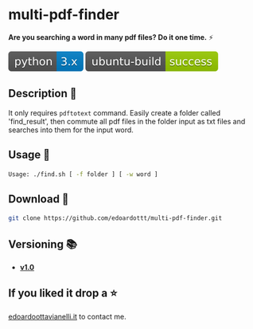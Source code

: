 # multi-pdf-finder

**Are you searching a word in many pdf files? Do it one time.** ⚡

![python-version](https://github.com/edoardottt/multi-pdf-finder/blob/master/Images/python-version.svg)
![ubuntu-build](https://github.com/edoardottt/multi-pdf-finder/blob/master/Images/ubuntu-build.svg)


Description 🔦 
-------

It only requires `pdftotext` command.
Easily create a folder called 'find_result', then commute all pdf files in the folder input as txt files and searches into them for the input word.


Usage 🚀
--------

```bash
Usage: ./find.sh [ -f folder ] [ -w word ]
```


Download 📡
-------

```bash
git clone https://github.com/edoardottt/multi-pdf-finder.git
```

Versioning :books:
-------
      
- **[v1.0](https://github.com/edoardottt/multi-pdf-finder/releases/tag/v1.0)**


If you liked it drop a :star:
---------

[edoardoottavianelli.it](https://www.edoardoottavianelli.it/) to contact me.
